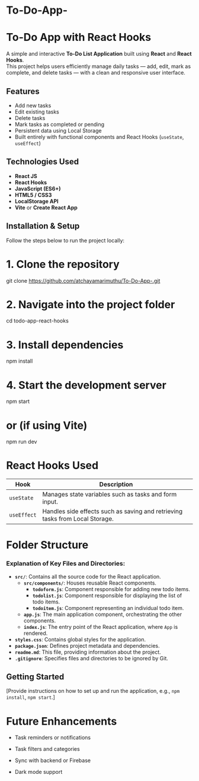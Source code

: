 # To-Do-App-
#  To-Do App with React Hooks

A simple and interactive **To-Do List Application** built using **React** and **React Hooks**.  
This project helps users efficiently manage daily tasks — add, edit, mark as complete, and delete tasks — with a clean and responsive user interface.


##  Features

-  Add new tasks  
-  Edit existing tasks  
-  Delete tasks  
-  Mark tasks as completed or pending  
-  Persistent data using Local Storage  
-  Built entirely with functional components and React Hooks (`useState`, `useEffect`)



##  Technologies Used

- **React JS**
- **React Hooks**
- **JavaScript (ES6+)**
- **HTML5 / CSS3**
- **LocalStorage API**
- **Vite** or **Create React App**


##  Installation & Setup

Follow the steps below to run the project locally:


# 1. Clone the repository
git clone https://github.com/atchayamarimuthu/To-Do-App-.git

# 2. Navigate into the project folder
cd todo-app-react-hooks

# 3. Install dependencies
npm install

# 4. Start the development server
npm start
# or (if using Vite)
npm run dev



# React Hooks Used

| Hook        | Description                                                                  |
| ----------- | ---------------------------------------------------------------------------- |
| `useState`  | Manages state variables such as tasks and form input.                        |
| `useEffect` | Handles side effects such as saving and retrieving tasks from Local Storage. |


# Folder Structure

### Explanation of Key Files and Directories:

* **`src/`**: Contains all the source code for the React application.
    * **`src/components/`**: Houses reusable React components.
        * **`todoform.js`**: Component responsible for adding new todo items.
        * **`todolist.js`**: Component responsible for displaying the list of todo items.
        * **`todoitem.js`**: Component representing an individual todo item.
    * **`app.js`**: The main application component, orchestrating the other components.
    * **`index.js`**: The entry point of the React application, where `App` is rendered.
* **`styles.css`**: Contains global styles for the application.
* **`package.json`**: Defines project metadata and dependencies.
* **`readme.md`**: This file, providing information about the project.
* **`.gitignore`**: Specifies files and directories to be ignored by Git.

## Getting Started

[Provide instructions on how to set up and run the application, e.g., `npm install`, `npm start`.]



#  Future Enhancements

- Task reminders or notifications

- Task filters and categories

- Sync with backend or Firebase

- Dark mode support

